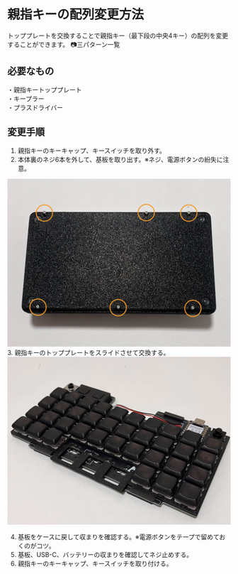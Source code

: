 # 親指キーの配列変更方法
トッププレートを交換することで親指キー（最下段の中央4キー）の配列を変更することができます。
📷三パターン一覧

## 必要なもの
・親指キートッププレート  
・キープラー  
・プラスドライバー  

## 変更手順
1. 親指キーのキーキャップ、キースイッチを取り外す。
2. 本体裏のネジ6本を外して、基板を取り出す。※ネジ、電源ボタンの紛失に注意。  
<img src="img/backside.jpg">
3. 親指キーのトッププレートをスライドさせて交換する。  
<img src="img/top_slide.jpg">

4. 基板をケースに戻して収まりを確認する。※電源ボタンをテープで留めておくのがコツ。  
5. 基板、USB-C、バッテリーの収まりを確認してネジ止めする。  
6. 親指キーのキーキャップ、キースイッチを取り付ける。